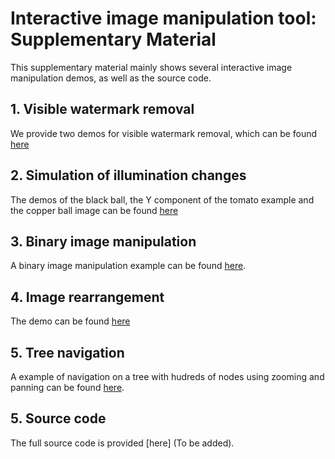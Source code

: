 # Interactive image manipulation tool: Supplementary Material

This supplementary material mainly shows several interactive image manipulation demos, as well as the source code.

## 1. Visible watermark removal

 We provide two demos for visible watermark removal, which can be found [here](./watermark)

## 2. Simulation of illumination changes

The demos of the black ball, the Y component of the tomato example and the copper ball image can be found [here](./illumination)

## 3. Binary image manipulation

A binary image manipulation example can be found [here](./ShapeManip/demo.mp4).

## 4. Image rearrangement

The demo can be found [here](./rearrangement)

## 5. Tree navigation

A example of navigation on a  tree with hudreds of nodes using zooming and panning can be found [here](./tree-navigation/node-selection-zoom.mp4). 

## 5. Source code

The full source code is provided [here] (To be added).
